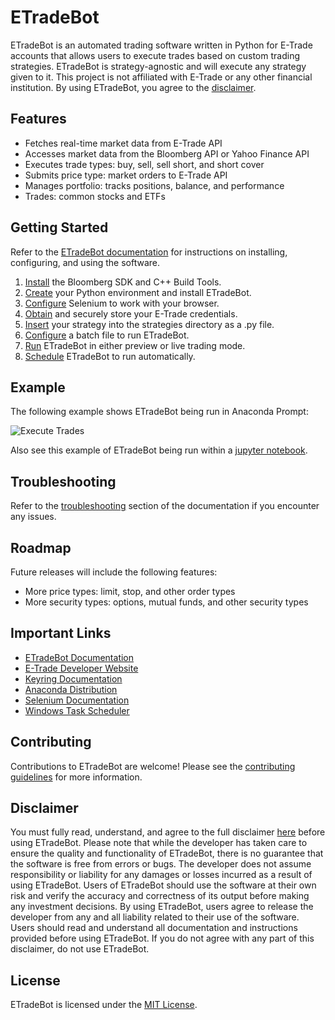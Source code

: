 # ETradeBot

ETradeBot is an automated trading software written in Python for E-Trade accounts that allows users to execute trades based on custom trading strategies. ETradeBot is strategy-agnostic and will execute any strategy given to it. This project is not affiliated with E-Trade or any other financial institution. By using ETradeBot, you agree to the [disclaimer](https://etradebot.readthedocs.io/en/latest/disclaimer.html).

## Features

-   Fetches real-time market data from E-Trade API
-   Accesses market data from the Bloomberg API or Yahoo Finance API
-   Executes trade types: buy, sell, sell short, and short cover
-   Submits price type: market orders to E-Trade API
-   Manages portfolio: tracks positions, balance, and performance
-   Trades: common stocks and ETFs

## Getting Started

Refer to the [ETradeBot documentation](https://etradebot.readthedocs.io/en/latest/index.html) for instructions on installing, configuring, and using the software. 

1. [Install](https://etradebot.readthedocs.io/en/latest/bloomberg.html) the Bloomberg SDK and C++ Build Tools.
2. [Create](https://etradebot.readthedocs.io/en/latest/environment.html) your Python environment and install ETradeBot.
3. [Configure](https://etradebot.readthedocs.io/en/latest/selenium.html) Selenium to work with your browser.
4. [Obtain](https://etradebot.readthedocs.io/en/latest/credentials.html) and securely store your E-Trade credentials.
5. [Insert](https://etradebot.readthedocs.io/en/latest/strategies.html) your strategy into the strategies directory as a .py file.
6. [Configure](https://etradebot.readthedocs.io/en/latest/configure.html) a batch file to run ETradeBot.
7. [Run](https://etradebot.readthedocs.io/en/latest/running.html) ETradeBot in either preview or live trading mode.
8. [Schedule](https://etradebot.readthedocs.io/en/latest/scheduling.html) ETradeBot to run automatically.

## Example

The following example shows ETradeBot being run in Anaconda Prompt:

![Execute Trades](https://github.com/nathanramoscfa/etradebot/blob/main/docs/source/_static/execute_trades.gif)

Also see this example of ETradeBot being run within a [jupyter notebook](https://github.com/nathanramoscfa/etradebot/blob/main/tests/test_etradebot.ipynb).

## Troubleshooting

Refer to the [troubleshooting](https://etradebot.readthedocs.io/en/latest/scheduling.html) section of the documentation if you encounter any issues.

## Roadmap

Future releases will include the following features:

-   More price types: limit, stop, and other order types
-   More security types: options, mutual funds, and other security types

## Important Links

-   [ETradeBot Documentation](https://etradebot.readthedocs.io/en/latest/)
-   [E-Trade Developer Website](https://developer.etrade.com/home)
-   [Keyring Documentation](https://keyring.readthedocs.io/en/latest/)
-   [Anaconda Distribution](https://www.anaconda.com/products/individual)
-   [Selenium Documentation](https://selenium-python.readthedocs.io/)
-   [Windows Task Scheduler](https://docs.microsoft.com/en-us/windows/win32/taskschd/task-scheduler-start-page)

## Contributing

Contributions to ETradeBot are welcome! Please see the [contributing guidelines](https://github.com/nathanramoscfa/etradebot/blob/main/CONTRIBUTING.md) for more information.

## Disclaimer

You must fully read, understand, and agree to the full disclaimer [here](https://etradebot.readthedocs.io/en/latest/disclaimer.html) before using ETradeBot. Please note that while the developer has taken care to ensure the quality and functionality of ETradeBot, there is no guarantee that the software is free from errors or bugs. The developer does not assume responsibility or liability for any damages or losses incurred as a result of using ETradeBot. Users of ETradeBot should use the software at their own risk and verify the accuracy and correctness of its output before making any investment decisions. By using ETradeBot, users agree to release the developer from any and all liability related to their use of the software. Users should read and understand all documentation and instructions provided before using ETradeBot. If you do not agree with any part of this disclaimer, do not use ETradeBot.

## License

ETradeBot is licensed under the [MIT License](https://github.com/nathanramoscfa/etradebot/blob/main/LICENSE).
